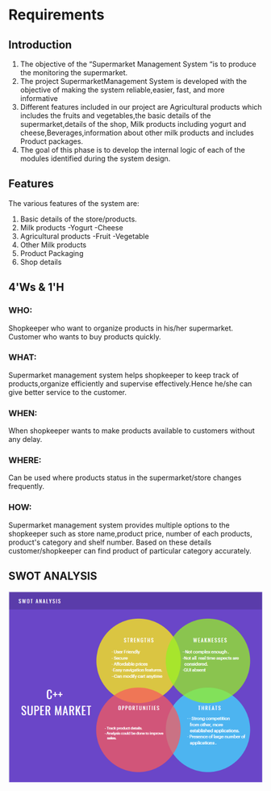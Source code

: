 # Requirements

## Introduction
1. The objective of the “Supermarket Management System “is to produce  the monitoring the supermarket. 
2. The project SupermarketManagement System is developed with the objective of making the system reliable,easier, fast, and more informative
3. Different features included in our project are Agricultural products which includes the fruits and vegetables,the basic details of the supermarket,details of the shop,
   Milk products including yogurt and cheese,Beverages,information about other milk products and includes Product packages.
4. The goal of this phase is to develop the internal logic of each of the modules identified during the system design.

## Features
The various features of the system are:
1. Basic details of the store/products.
2. Milk products
    -Yogurt
    -Cheese
3. Agricultural products
    -Fruit
    -Vegetable
4. Other Milk products
5. Product Packaging
6. Shop details

## 4'Ws & 1'H
### WHO:
Shopkeeper who want to organize products in his/her supermarket. Customer who wants to buy products quickly.

### WHAT:
Supermarket management system helps shopkeeper to keep track of products,organize efficiently and supervise effectively.Hence he/she can give better service to the customer.

### WHEN:
When shopkeeper wants to make products available to customers without any delay.

### WHERE:
Can be used where products status in the supermarket/store changes frequently.

### HOW:
Supermarket management system provides multiple options to the shopkeeper such as store name,product price, number of each products, product's category and shelf number. Based on these details customer/shopkeeper can find product of particular category accurately.

## SWOT ANALYSIS

![SWOT ANALYSIS](https://github.com/99004440-Arvindan/EMBEDDED_MINI_PROJECT/blob/main/Requirements/SWOT.PNG)
